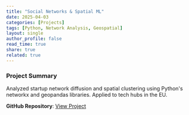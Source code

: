 ```yaml
---
title: "Social Networks & Spatial ML"
date: 2025-04-03
categories: [Projects]
tags: [Python, Network Analysis, Geospatial]
layout: single
author_profile: false
read_time: true
share: true
related: true
---
```


### Project Summary

Analyzed startup network diffusion and spatial clustering using Python's networkx and geopandas libraries. Applied to tech hubs in the EU.

**GitHub Repository**: [View Project](https://github.com/Bhupender-Bhupender/Social-Networks-and-Spatial-ML)
